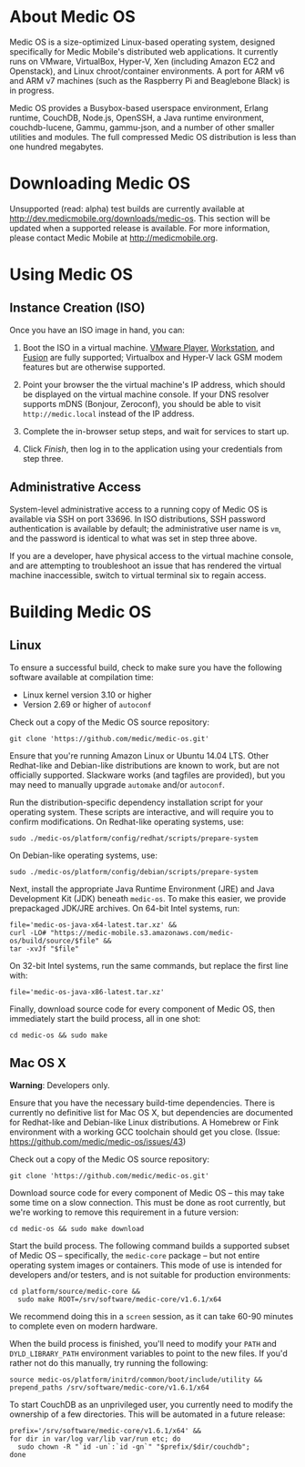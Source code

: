 
About Medic OS
==============

Medic OS is a size-optimized Linux-based operating system, designed specifically
for Medic Mobile's distributed web applications. It currently runs on VMware,
VirtualBox, Hyper-V, Xen (including Amazon EC2 and Openstack), and Linux
chroot/container environments. A port for ARM v6 and ARM v7 machines (such
as the Raspberry Pi and Beaglebone Black) is in progress.

Medic OS provides a Busybox-based userspace environment, Erlang runtime,
CouchDB, Node.js, OpenSSH, a Java runtime environment, couchdb-lucene, Gammu,
gammu-json, and a number of other smaller utilities and modules. The full
compressed Medic OS distribution is less than one hundred megabytes.

Downloading Medic OS
====================

Unsupported (read: alpha) test builds are currently available at
http://dev.medicmobile.org/downloads/medic-os. This section will be updated when
a supported release is available. For more information, please contact Medic Mobile
at http://medicmobile.org.

Using Medic OS
==============

Instance Creation (ISO)
-----------------------

Once you have an ISO image in hand, you can:

1. Boot the ISO in a virtual machine. [VMware Player](https://github.com/medic/medic-docs/blob/master/md/install/mmva-vmware.md), [Workstation](https://github.com/medic/medic-docs/blob/master/md/install/mmva-vbox.md), and [Fusion](https://github.com/medic/medic-docs/blob/master/md/install/mmva-vmware-fusion.md) are
   fully supported; Virtualbox and Hyper-V lack GSM modem features but are otherwise
   supported.

2. Point your browser the the virtual machine's IP address, which should be displayed
    on the virtual machine console. If your DNS resolver supports mDNS (Bonjour, Zeroconf),
    you should be able to visit `http://medic.local` instead of the IP address.

3. Complete the in-browser setup steps, and wait for services to start up.

4. Click _Finish_, then log in to the application using your credentials from step three.


Administrative Access
---------------------

System-level administrative access to a running copy of Medic OS is available via SSH
on port 33696. In ISO distributions, SSH password authentication is available by default;
the administrative user name is `vm`, and the password is identical to what was set in
step three above.

If you are a developer, have physical access to the virtual machine console, and are
attempting to troubleshoot an issue that has rendered the virtual machine inaccessible,
switch to virtual terminal six to regain access.


Building Medic OS
=================

Linux
-----

To ensure a successful build, check to make sure you have the following software
available at compilation time:

  * Linux kernel version 3.10 or higher
  * Version 2.69 or higher of `autoconf`

Check out a copy of the Medic OS source repository:

```shell
git clone 'https://github.com/medic/medic-os.git'
```

Ensure that you're running Amazon Linux or Ubuntu 14.04 LTS. Other
Redhat-like and Debian-like distributions are known to work, but are
not officially supported. Slackware works (and tagfiles are provided),
but you may need to manually upgrade `automake` and/or `autoconf`.

Run the distribution-specific dependency installation script for your
operating system. These scripts are interactive, and will require you to
confirm modifications. On Redhat-like operating systems, use:

```shell
sudo ./medic-os/platform/config/redhat/scripts/prepare-system
```

On Debian-like operating systems, use:

```shell
sudo ./medic-os/platform/config/debian/scripts/prepare-system
```

Next, install the appropriate Java Runtime Environment (JRE) and
Java Development Kit (JDK) beneath `medic-os`. To make this easier, we
provide prepackaged JDK/JRE archives. On 64-bit Intel systems, run:

```shell
file='medic-os-java-x64-latest.tar.xz' &&
curl -LO# "https://medic-mobile.s3.amazonaws.com/medic-os/build/source/$file" &&
tar -xvJf "$file"
```

On 32-bit Intel systems, run the same commands, but replace the first line with:

```shell
file='medic-os-java-x86-latest.tar.xz'
```

Finally, download source code for every component of Medic OS, then
immediately start the build process, all in one shot:

```shell
cd medic-os && sudo make
```

Mac OS X
--------

**Warning**: Developers only.

Ensure that you have the necessary build-time dependencies. There is
currently no definitive list for Mac OS X, but dependencies are
documented for Redhat-like and Debian-like Linux distributions. A
Homebrew or Fink environment with a working GCC toolchain should get you
close. (Issue: https://github.com/medic/medic-os/issues/43)

Check out a copy of the Medic OS source repository:

```shell
git clone 'https://github.com/medic/medic-os.git'
```

Download source code for every component of Medic OS – this may take
some time on a slow connection. This must be done as root currently, but
we're working to remove this requirement in a future version:

```shell
cd medic-os && sudo make download
```

Start the build process. The following command builds a supported subset
of Medic OS – specifically, the `medic-core` package – but not entire
operating system images or containers. This mode of use is intended for
developers and/or testers, and is not suitable for production
environments:

```shell
cd platform/source/medic-core &&
  sudo make ROOT=/srv/software/medic-core/v1.6.1/x64
```

We recommend doing this in a `screen` session, as it can take 60-90
minutes to complete even on modern hardware.

When the build process is finished, you'll need to modify your `PATH`
and `DYLD_LIBRARY_PATH` environment variables to point to the new files.
If you'd rather not do this manually, try running the following:

```shell
source medic-os/platform/initrd/common/boot/include/utility &&
prepend_paths /srv/software/medic-core/v1.6.1/x64
```

To start CouchDB as an unprivileged user, you currently need to modify
the ownership of a few directories. This will be automated in a future
release:

```shell
prefix='/srv/software/medic-core/v1.6.1/x64' &&
for dir in var/log var/lib var/run etc; do
  sudo chown -R "`id -un`:`id -gn`" "$prefix/$dir/couchdb";
done
```
